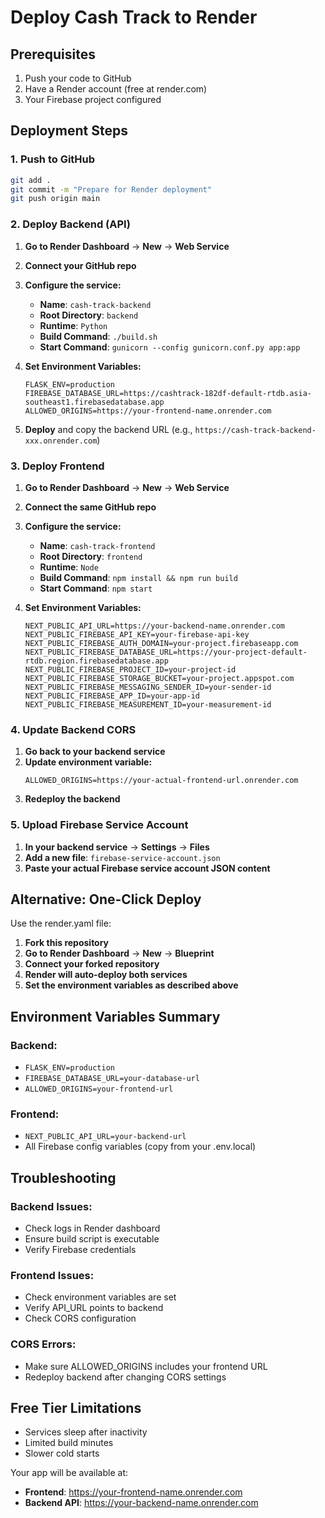 # Deploy Cash Track to Render

## Prerequisites
1. Push your code to GitHub
2. Have a Render account (free at render.com)
3. Your Firebase project configured

## Deployment Steps

### 1. Push to GitHub
```bash
git add .
git commit -m "Prepare for Render deployment"
git push origin main
```

### 2. Deploy Backend (API)

1. **Go to Render Dashboard** → **New** → **Web Service**
2. **Connect your GitHub repo**
3. **Configure the service:**
   - **Name**: `cash-track-backend`
   - **Root Directory**: `backend`
   - **Runtime**: `Python`
   - **Build Command**: `./build.sh`
   - **Start Command**: `gunicorn --config gunicorn.conf.py app:app`

4. **Set Environment Variables:**
   ```
   FLASK_ENV=production
   FIREBASE_DATABASE_URL=https://cashtrack-182df-default-rtdb.asia-southeast1.firebasedatabase.app
   ALLOWED_ORIGINS=https://your-frontend-name.onrender.com
   ```

5. **Deploy** and copy the backend URL (e.g., `https://cash-track-backend-xxx.onrender.com`)

### 3. Deploy Frontend

1. **Go to Render Dashboard** → **New** → **Web Service**
2. **Connect the same GitHub repo**
3. **Configure the service:**
   - **Name**: `cash-track-frontend`
   - **Root Directory**: `frontend`
   - **Runtime**: `Node`
   - **Build Command**: `npm install && npm run build`
   - **Start Command**: `npm start`

4. **Set Environment Variables:**
   ```
   NEXT_PUBLIC_API_URL=https://your-backend-name.onrender.com
   NEXT_PUBLIC_FIREBASE_API_KEY=your-firebase-api-key
   NEXT_PUBLIC_FIREBASE_AUTH_DOMAIN=your-project.firebaseapp.com
   NEXT_PUBLIC_FIREBASE_DATABASE_URL=https://your-project-default-rtdb.region.firebasedatabase.app
   NEXT_PUBLIC_FIREBASE_PROJECT_ID=your-project-id
   NEXT_PUBLIC_FIREBASE_STORAGE_BUCKET=your-project.appspot.com
   NEXT_PUBLIC_FIREBASE_MESSAGING_SENDER_ID=your-sender-id
   NEXT_PUBLIC_FIREBASE_APP_ID=your-app-id
   NEXT_PUBLIC_FIREBASE_MEASUREMENT_ID=your-measurement-id
   ```

### 4. Update Backend CORS

1. **Go back to your backend service**
2. **Update environment variable:**
   ```
   ALLOWED_ORIGINS=https://your-actual-frontend-url.onrender.com
   ```
3. **Redeploy the backend**

### 5. Upload Firebase Service Account

1. **In your backend service** → **Settings** → **Files**
2. **Add a new file**: `firebase-service-account.json`
3. **Paste your actual Firebase service account JSON content**

## Alternative: One-Click Deploy

Use the render.yaml file:

1. **Fork this repository**
2. **Go to Render Dashboard** → **New** → **Blueprint**
3. **Connect your forked repository**
4. **Render will auto-deploy both services**
5. **Set the environment variables as described above**

## Environment Variables Summary

### Backend:
- `FLASK_ENV=production`
- `FIREBASE_DATABASE_URL=your-database-url`
- `ALLOWED_ORIGINS=your-frontend-url`

### Frontend:
- `NEXT_PUBLIC_API_URL=your-backend-url`
- All Firebase config variables (copy from your .env.local)

## Troubleshooting

### Backend Issues:
- Check logs in Render dashboard
- Ensure build script is executable
- Verify Firebase credentials

### Frontend Issues:
- Check environment variables are set
- Verify API_URL points to backend
- Check CORS configuration

### CORS Errors:
- Make sure ALLOWED_ORIGINS includes your frontend URL
- Redeploy backend after changing CORS settings

## Free Tier Limitations
- Services sleep after inactivity
- Limited build minutes
- Slower cold starts

Your app will be available at:
- **Frontend**: https://your-frontend-name.onrender.com
- **Backend API**: https://your-backend-name.onrender.com